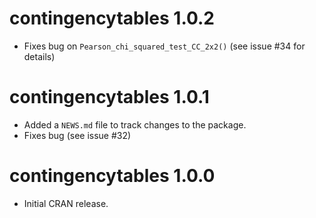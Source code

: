 # contingencytables 1.0.2

* Fixes bug on `Pearson_chi_squared_test_CC_2x2()` (see issue #34 for details)

# contingencytables 1.0.1

* Added a `NEWS.md` file to track changes to the package.
* Fixes bug (see issue #32)

# contingencytables 1.0.0

* Initial CRAN release.
